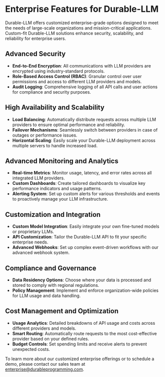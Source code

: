 # Enterprise Features for Durable-LLM

Durable-LLM offers customized enterprise-grade options designed to meet the needs of large-scale organizations and mission-critical applications. Custom-fit Durable-LLM solutions enhance security, scalability, and reliability for enterprise users.

## Advanced Security

- **End-to-End Encryption**: All communications with LLM providers are encrypted using industry-standard protocols.
- **Role-Based Access Control (RBAC)**: Granular control over user permissions and access to different LLM providers and models.
- **Audit Logging**: Comprehensive logging of all API calls and user actions for compliance and security purposes.

## High Availability and Scalability

- **Load Balancing**: Automatically distribute requests across multiple LLM providers to ensure optimal performance and reliability.
- **Failover Mechanisms**: Seamlessly switch between providers in case of outages or performance issues.
- **Horizontal Scaling**: Easily scale your Durable-LLM deployment across multiple servers to handle increased load.

## Advanced Monitoring and Analytics

- **Real-time Metrics**: Monitor usage, latency, and error rates across all integrated LLM providers.
- **Custom Dashboards**: Create tailored dashboards to visualize key performance indicators and usage patterns.
- **Alerting System**: Set up custom alerts for various thresholds and events to proactively manage your LLM infrastructure.

## Customization and Integration

- **Custom Model Integration**: Easily integrate your own fine-tuned models or proprietary LLMs.
- **API Customization**: Tailor the Durable-LLM API to fit your specific enterprise needs.
- **Advanced Webhooks**: Set up complex event-driven workflows with our advanced webhook system.

## Compliance and Governance

- **Data Residency Options**: Choose where your data is processed and stored to comply with regional regulations.
- **Policy Management**: Implement and enforce organization-wide policies for LLM usage and data handling.

## Cost Management and Optimization

- **Usage Analytics**: Detailed breakdowns of API usage and costs across different providers and models.
- **Smart Routing**: Automatically route requests to the most cost-effective provider based on your defined rules.
- **Budget Controls**: Set spending limits and receive alerts to prevent unexpected costs.

To learn more about our customized enterprise offerings or to schedule a demo, please contact our sales team at enterprise@durableprogramming.com.
